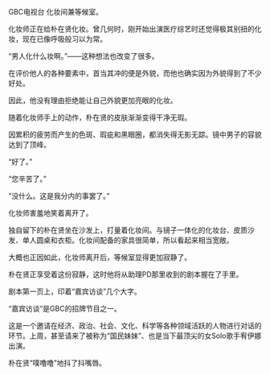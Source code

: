 GBC电视台 化妆间兼等候室。

化妆师正在给朴在贤化妆。曾几何时，刚开始出演医疗综艺时还觉得极其别扭的化妆，现在已像呼吸般习以为常。

“男人化什么妆啊。”——这种想法也改变了很多。

在评价他人的各种要素中，首当其冲的便是外貌，而他也确实因为外貌得到了不少好处。

因此，他没有理由拒绝能让自己外貌更加亮眼的化妆。

随着化妆师手上的动作，朴在贤的皮肤渐渐变得干净无瑕。

因累积的疲劳而产生的色斑、瑕疵和黑眼圈，都消失得无影无踪。镜中男子的容貌达到了顶峰。

“好了。”

“您辛苦了。”

“没什么。这是我分内的事罢了。”

化妆师害羞地笑着离开了。

独自留下的朴在贤坐在沙发上，打量着化妆间。与镜子一体化的化妆台、皮质沙发、单人圆桌和衣柜。化妆间配备的家具很简单，所以看起来相当宽敞。

大概也正因如此，化妆师离开后，等候室显得更加寂静了。

朴在贤正享受着这份寂静，这时他将从助理PD那里收到的剧本握在了手里。

剧本第一页上，印着“嘉宾访谈”几个大字。

“嘉宾访谈”是GBC的招牌节目之一。

这是一个邀请在经济、政治、社会、文化、科学等各种领域活跃的人物进行对话的环节。上周，甚至请来了被称为“国民妹妹”、也是当下最顶尖的女Solo歌手宥伊娜出演。

朴在贤“噗噜噜”地抖了抖嘴唇。